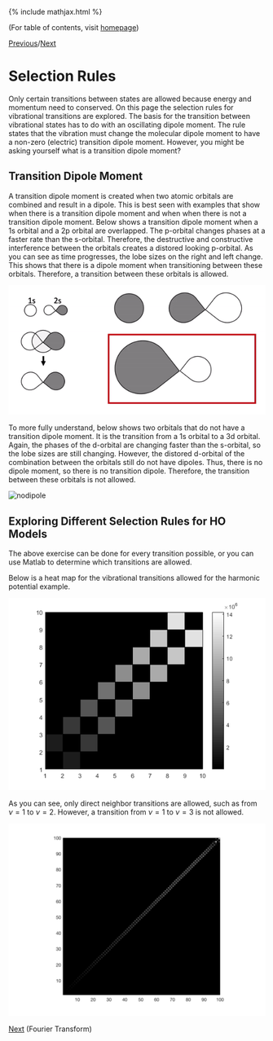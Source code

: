 {% include mathjax.html %}

(For table of contents, visit [homepage](/README.md))

[Previous](/HO.md)/[Next](/fourier_transform.md)

# Selection Rules

Only certain transitions between states are allowed because energy and momentum need to conserved. On this page the selection rules for vibrational transitions are explored. The basis for the transition between vibrational states has to do with an oscillating dipole moment. The rule states that the vibration must change the molecular dipole moment to have a non-zero (electric) transition dipole moment. However, you might be asking yourself what is a transition dipole moment? 

## Transition Dipole Moment

A transition dipole moment is created when two atomic orbitals are combined and result in a dipole. This is best seen with examples that show when there is a transition dipole moment and when when there is not a transition dipole moment. Below shows a transition dipole moment when a 1s orbital and a 2p orbital are overlapped. The p-orbital changes phases at a faster rate than the s-orbital. Therefore, the destructive and constructive interference between the orbitals creates a distored looking p-orbital. As you can see as time progresses, the lobe sizes on the right and left change. This shows that there is a dipole moment when transitioning between these orbitals. Therefore, a transition between these orbitals is allowed.

![transitiondipole](/transitiondipole1.gif)

To more fully understand, below shows two orbitals that do not have a transition dipole moment. It is the transition from a 1s orbital to a 3d orbital. Again, the phases of the d-orbital are changing faster than the s-orbital, so the lobe sizes are still changing. However, the distored d-orbital of the combination between the orbitals still do not have dipoles. Thus, there is no dipole moment, so there is no transition dipole. Therefore, the transition between these orbitals is not allowed.

![nodipole](/nodipole.gif)

## Exploring Different Selection Rules for HO Models

The above exercise can be done for every transition possible, or you can use Matlab to determine which transitions are allowed. 

Below is a heat map for the vibrational transitions allowed for the harmonic potential example. 

![HO_prob](/HO.prob_10.png)

As you can see, only direct neighbor transitions are allowed, such as from $\nu = 1$ to $\nu = 2$. However, a transition from $\nu = 1$ to $\nu = 3$ is not allowed. 

![morse_pot](/morse_pot.png)

[Next](/fourier_transform.md) (Fourier Transform)

